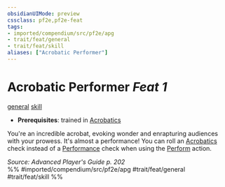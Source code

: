 ```yaml
---
obsidianUIMode: preview
cssclass: pf2e,pf2e-feat
tags:
- imported/compendium/src/pf2e/apg
- trait/feat/general
- trait/feat/skill
aliases: ["Acrobatic Performer"]
---
```

# Acrobatic Performer  *Feat 1*  
[general](general.md)  [skill](skill.md)  

- **Prerequisites**: trained in [Acrobatics](../skills.md#Acrobatics)

You're an incredible acrobat, evoking wonder and enrapturing audiences with your prowess. It's almost a performance! You can roll an [Acrobatics](../skills.md#Acrobatics) check instead of a [Performance](../skills.md#Performance) check when using the [Perform](perform.md) action.

*Source: Advanced Player's Guide p. 202*  
%% #imported/compendium/src/pf2e/apg #trait/feat/general #trait/feat/skill %%
